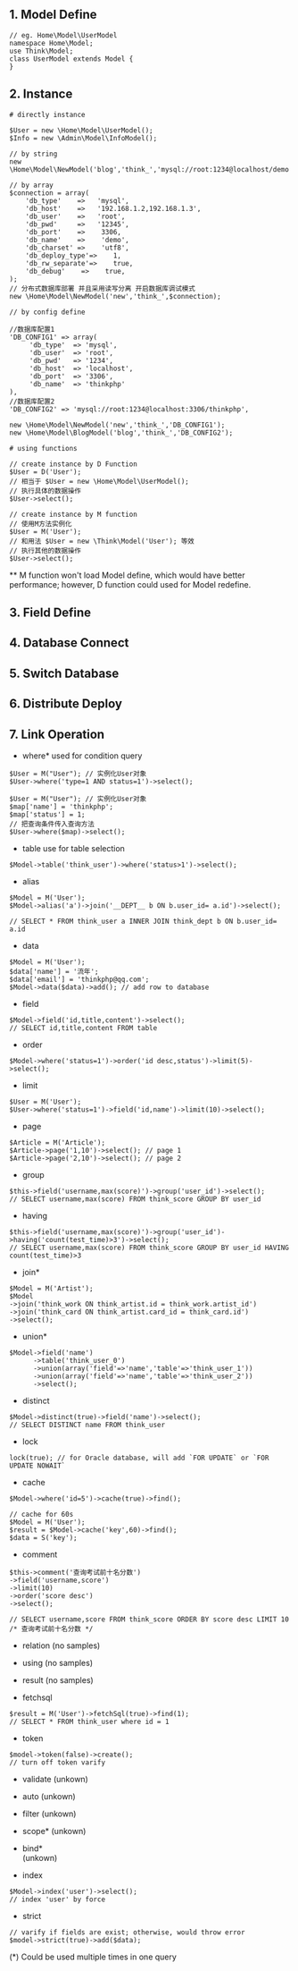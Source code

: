 ## 1. Model Define
```
// eg. Home\Model\UserModel
namespace Home\Model;
use Think\Model;
class UserModel extends Model {
}
```
## 2. Instance

```
# directly instance

$User = new \Home\Model\UserModel();
$Info = new \Admin\Model\InfoModel();

// by string
new \Home\Model\NewModel('blog','think_','mysql://root:1234@localhost/demo');

// by array
$connection = array(
    'db_type'    =>   'mysql',
    'db_host'    =>   '192.168.1.2,192.168.1.3',
    'db_user'    =>   'root',
    'db_pwd'     =>   '12345',
    'db_port'    =>    3306,
    'db_name'    =>    'demo', 
    'db_charset' =>    'utf8',
    'db_deploy_type'=>    1,
    'db_rw_separate'=>    true,
    'db_debug'    =>    true,
);
// 分布式数据库部署 并且采用读写分离 开启数据库调试模式
new \Home\Model\NewModel('new','think_',$connection);

// by config define

//数据库配置1
'DB_CONFIG1' => array(
     'db_type'  => 'mysql',
     'db_user'  => 'root',
     'db_pwd'   => '1234',
     'db_host'  => 'localhost',
     'db_port'  => '3306',
     'db_name'  => 'thinkphp'
),
//数据库配置2
'DB_CONFIG2' => 'mysql://root:1234@localhost:3306/thinkphp',

new \Home\Model\NewModel('new','think_','DB_CONFIG1');
new \Home\Model\BlogModel('blog','think_','DB_CONFIG2');
```

```
# using functions

// create instance by D Function
$User = D('User');
// 相当于 $User = new \Home\Model\UserModel();
// 执行具体的数据操作
$User->select();

// create instance by M function
// 使用M方法实例化
$User = M('User');
// 和用法 $User = new \Think\Model('User'); 等效
// 执行其他的数据操作
$User->select();
```
** M function won't load Model define, which would have better performance; however, D function could used for Model redefine.

## 3. Field Define

## 4. Database Connect

## 5. Switch Database

## 6. Distribute Deploy

## 7. Link Operation
- where\*	used for condition query

```
$User = M("User"); // 实例化User对象
$User->where('type=1 AND status=1')->select(); 

$User = M("User"); // 实例化User对象
$map['name'] = 'thinkphp';
$map['status'] = 1;
// 把查询条件传入查询方法
$User->where($map)->select(); 
```

- table	use for table selection
```
$Model->table('think_user')->where('status>1')->select();
```

- alias
```
$Model = M('User');
$Model->alias('a')->join('__DEPT__ b ON b.user_id= a.id')->select();

// SELECT * FROM think_user a INNER JOIN think_dept b ON b.user_id= a.id
```

- data
```
$Model = M('User');
$data['name'] = '流年';
$data['email'] = 'thinkphp@qq.com';
$Model->data($data)->add(); // add row to database
```

- field
```
$Model->field('id,title,content')->select();
// SELECT id,title,content FROM table
```

- order
```
$Model->where('status=1')->order('id desc,status')->limit(5)->select();
```

- limit	
```
$User = M('User');
$User->where('status=1')->field('id,name')->limit(10)->select();
```

- page
```
$Article = M('Article');
$Article->page('1,10')->select(); // page 1
$Article->page('2,10')->select(); // page 2
```

- group
```
$this->field('username,max(score)')->group('user_id')->select();
// SELECT username,max(score) FROM think_score GROUP BY user_id
```

- having
```
$this->field('username,max(score)')->group('user_id')->having('count(test_time)>3')->select(); 
// SELECT username,max(score) FROM think_score GROUP BY user_id HAVING count(test_time)>3
```

- join\*	
```
$Model = M('Artist');
$Model
->join('think_work ON think_artist.id = think_work.artist_id')
->join('think_card ON think_artist.card_id = think_card.id')
->select();
```

- union\*
```
$Model->field('name')
      ->table('think_user_0')
      ->union(array('field'=>'name','table'=>'think_user_1'))
      ->union(array('field'=>'name','table'=>'think_user_2'))
      ->select();
```

- distinct
```
$Model->distinct(true)->field('name')->select();
// SELECT DISTINCT name FROM think_user
```

- lock
```
lock(true); // for Oracle database, will add `FOR UPDATE` or `FOR UPDATE NOWAIT`
```

- cache	
```
$Model->where('id=5')->cache(true)->find();

// cache for 60s
$Model = M('User');
$result = $Model->cache('key',60)->find();
$data = S('key');
```

- comment
```
$this->comment('查询考试前十名分数')
->field('username,score')
->limit(10)
->order('score desc')
->select();

// SELECT username,score FROM think_score ORDER BY score desc LIMIT 10 /* 查询考试前十名分数 */
```

- relation
(no samples)

- using
(no samples)

- result
(no samples)

- fetchsql
```
$result = M('User')->fetchSql(true)->find(1);
// SELECT * FROM think_user where id = 1
```

- token
```
$model->token(false)->create();
// turn off token varify
```

- validate
(unkown)

- auto
(unkown)

- filter
(unkown)

- scope\*
(unkown)

- bind\*	
(unkown)

- index	
```
$Model->index('user')->select();
// index 'user' by force
```

- strict	
```
// varify if fields are exist; otherwise, would throw error
$model->strict(true)->add($data);
```

(*) Could be used multiple times in one query

